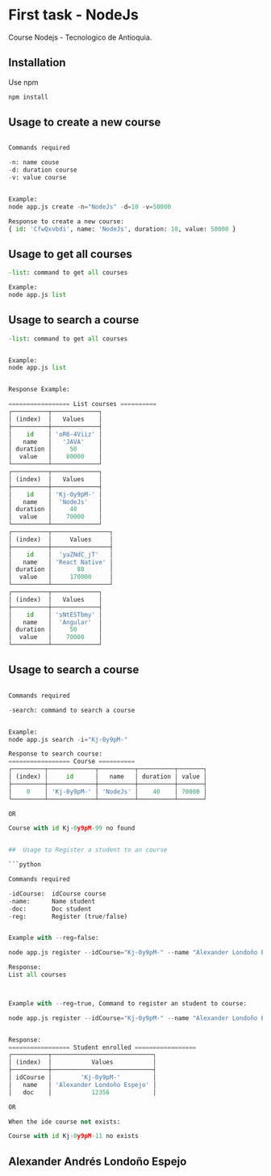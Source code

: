 # First task -  NodeJs 

Course Nodejs - Tecnologico de Antioquia.

## Installation

Use npm 

```bash
npm install
```

## Usage to create a new course

```python

Commands required

-n: name couse
-d: duration course
-v: value course


Example:
node app.js create -n="NodeJs" -d=10 -v=50000 

Response to create a new course:
{ id: 'CfwQxvbdi', name: 'NodeJs', duration: 10, value: 50000 }


```


## Usage to get all courses

```python
-list: command to get all courses 

Example:
node app.js list 

```

## Usage to search a course

```python
-list: command to get all courses 


Example:
node app.js list 


Response Example:

================= List courses ==========
┌──────────┬─────────────┐
│ (index)  │   Values    │
├──────────┼─────────────┤
│    id    │ 'oR6-4Viiz' │
│   name   │   'JAVA'    │
│ duration │     50      │
│  value   │    80000    │
└──────────┴─────────────┘
┌──────────┬─────────────┐
│ (index)  │   Values    │
├──────────┼─────────────┤
│    id    │ 'Kj-0y9pM-' │
│   name   │  'NodeJs'   │
│ duration │     40      │
│  value   │    70000    │
└──────────┴─────────────┘
┌──────────┬────────────────┐
│ (index)  │     Values     │
├──────────┼────────────────┤
│    id    │  'yaZNdC_jT'   │
│   name   │ 'React Native' │
│ duration │       80       │
│  value   │     170000     │
└──────────┴────────────────┘
┌──────────┬─────────────┐
│ (index)  │   Values    │
├──────────┼─────────────┤
│    id    │ 'sNtESTbmy' │
│   name   │  'Angular'  │
│ duration │     50      │
│  value   │    70000    │
└──────────┴─────────────┘
```


## Usage to search a course

```python

Commands required

-search: command to search a course


Example:
node app.js search -i="Kj-0y9pM-" 

Response to search course:
================= Course ==========
┌─────────┬─────────────┬──────────┬──────────┬───────┐
│ (index) │     id      │   name   │ duration │ value │
├─────────┼─────────────┼──────────┼──────────┼───────┤
│    0    │ 'Kj-0y9pM-' │ 'NodeJs' │    40    │ 70000 │
└─────────┴─────────────┴──────────┴──────────┴───────┘

OR

Course with id Kj-0y9pM-99 no found 


##  Usage to Register a student to an course

```python

Commands required

-idCourse:  idCourse course
-name:      Name student
-doc:       Doc student
-reg:       Register (true/false)


Example with --reg=false:

node app.js register --idCourse="Kj-0y9pM-" --name "Alexander Londoño Espejo" --doc="12356" --reg=false

Response:
List all courses



Example with --reg=true, Command to register an student to course:

node app.js register --idCourse="Kj-0y9pM-" --name "Alexander Londoño Espejo" --doc="12356" --reg=true


Response:
================= Student enrolled =================
┌──────────┬────────────────────────────┐
│ (index)  │           Values           │
├──────────┼────────────────────────────┤
│ idCourse │        'Kj-0y9pM-'         │
│   name   │ 'Alexander Londoño Espejo' │
│   doc    │           12356            │

OR

When the ide course not exists: 

Course with id Kj-0y9pM-11 no exists 

```

## Alexander Andrés Londoño Espejo
